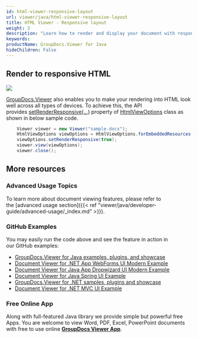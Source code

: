 ```yaml
---
id: html-viewer-responsive-layout
url: viewer/java/html-viewer-responsive-layout
title: HTML Viewer - Responsive layout
weight: 3
description: "Learn how to render and display your document with responsive HTML layout that looks great on mobile and desktop devices."
keywords: 
productName: GroupDocs.Viewer for Java
hideChildren: False
---
```

## Render to responsive HTML

![](viewer/java/images/html-viewer-responsive-layout.jpg)

[GroupDocs.Viewer](https://products.groupdocs.com/viewer) also enables you to make your rendering into HTML look well across all types of devices. To achieve this, the API provides [setRenderResponsive(...)](https://apireference.groupdocs.com/viewer/java/com.groupdocs.viewer.options/HtmlViewOptions#setRenderResponsive(boolean)) property of [HtmlViewOptions](https://apireference.groupdocs.com/viewer/java/com.groupdocs.viewer.options/HtmlViewOptions) class as shown in below sample code.

```java
    Viewer viewer = new Viewer("sample.docx");
    HtmlViewOptions viewOptions = HtmlViewOptions.forEmbeddedResources();
    viewOptions.setRenderResponsive(true);
    viewer.view(viewOptions);
    viewer.close();
```

## More resources
### Advanced Usage Topics
To learn more about document viewing features, please refer to the [advanced usage section]({{< ref "viewer/java/developer-guide/advanced-usage/_index.md" >}}).

### GitHub Examples
You may easily run the code above and see the feature in action in our GitHub examples:
*   [GroupDocs.Viewer for Java examples, plugins, and showcase](https://github.com/groupdocs-viewer/GroupDocs.Viewer-for-Java)
*   [Document Viewer for .NET App WebForms UI Modern Example](https://github.com/groupdocs-viewer/GroupDocs.Viewer-for-Java-WebForms)    
*   [Document Viewer for Java App Dropwizard UI Modern Example](https://github.com/groupdocs-viewer/GroupDocs.Viewer-for-Java-Dropwizard)    
*   [Document Viewer for Java Spring UI Example](https://github.com/groupdocs-viewer/GroupDocs.Viewer-for-Java-Spring)
*   [GroupDocs.Viewer for .NET samples, plugins and showcase](https://github.com/groupdocs-viewer/GroupDocs.Viewer-for-.NET)
*   [Document Viewer for .NET MVC UI Example](https://github.com/groupdocs-viewer/GroupDocs.Viewer-for-Java-MVC)     

### Free Online App
Along with full-featured Java library we provide simple but powerful free Apps.
You are welcome to view Word, PDF, Excel, PowerPoint documents with free to use online **[GroupDocs Viewer App](https://products.groupdocs.app/viewer)**.